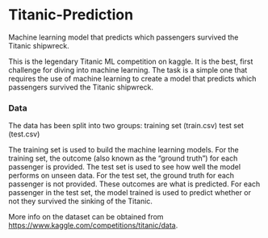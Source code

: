 # Titanic-Prediction
Machine learning model that predicts which passengers survived the Titanic shipwreck.

This is the legendary Titanic ML competition on kaggle.
It is the best, first challenge for diving into machine learning.
The task is a simple one that requires the use of machine learning to create a model that predicts which passengers survived the Titanic shipwreck.

### Data
The data has been split into two groups:
training set (train.csv)
test set (test.csv)

The training set is used to build the machine learning models. For the training set, the outcome (also known as the “ground truth”) for each passenger is provided. 
The test set is used to see how well the model performs on unseen data. For the test set, the ground truth for each passenger is not provided. 
These outcomes are what is predicted. For each passenger in the test set, the model trained is used to predict whether or not they survived the sinking of the Titanic.

More info on the dataset can be obtained from https://www.kaggle.com/competitions/titanic/data.
